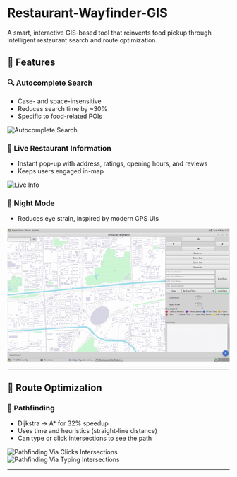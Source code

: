 # Restaurant-Wayfinder-GIS
A smart, interactive GIS-based tool that reinvents food pickup through intelligent restaurant search and route optimization.

## 🚀 Features

### 🔍 Autocomplete Search
- Case- and space-insensitive
- Reduces search time by ~30%
- Specific to food-related POIs

![Autocomplete Search](autoSearchbar.gif)

### 📍 Live Restaurant Information
- Instant pop-up with address, ratings, opening hours, and reviews
- Keeps users engaged in-map

![Live Info](demo/restaurant_info.png)

### 🌙 Night Mode
- Reduces eye strain, inspired by modern GPS UIs

![Night Mode](nightmode.gif)

---

## 🧭 Route Optimization

### 📌 Pathfinding
- Dijkstra → A* for 32% speedup
- Uses time and heuristics (straight-line distance)
- Can type or click intersections to see the path

![Pathfinding Via Clicks Intersections](clickIntersections.gif)
![Pathfinding Via Typing Intersections](typedIntersections.gif)

---
